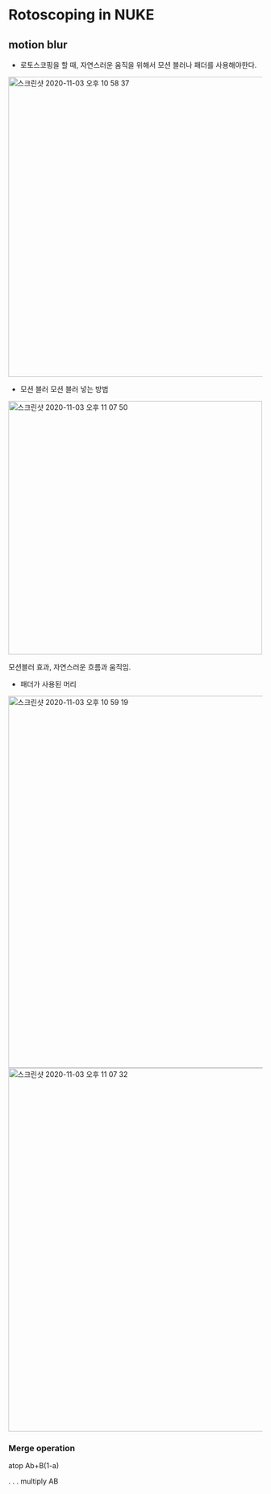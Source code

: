 # Rotoscoping in NUKE
## motion blur

- 로토스코핑을 할 때, 자연스러운 움직을 위해서 모션 블러나 패더를 사용해야한다.

<img width="595" alt="스크린샷 2020-11-03 오후 10 58 37" src="https://user-images.githubusercontent.com/70870803/97994293-83946e00-1e28-11eb-93d0-f4a4d075f851.png">

- 모션 블러
모션 블러 넣는 방법


<img width="503" alt="스크린샷 2020-11-03 오후 11 07 50" src="https://user-images.githubusercontent.com/70870803/97995190-8ba0dd80-1e29-11eb-9f98-5a0069b9b558.png">

모션블러 효과, 자연스러운 흐름과 움직임. 

- 패더가 사용된 머리 

<img width="738" alt="스크린샷 2020-11-03 오후 10 59 19" src="https://user-images.githubusercontent.com/70870803/97994301-868f5e80-1e28-11eb-9748-d21892e68790.png">

<img width="721" alt="스크린샷 2020-11-03 오후 11 07 32" src="https://user-images.githubusercontent.com/70870803/97995204-9196be80-1e29-11eb-93b6-2117f5dbbf42.png">

### Merge operation
atop Ab+B(1-a)

.
.
.
multiply AB
